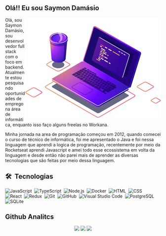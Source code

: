 ## Olá!! Eu sou Saymon Damásio

<img src=".github/computer-illustration.png" align="right" widht="350px" />
<p align='left'>
  Olá, sou Saymon Damásio, sou desenvolvedor full stack com o foco em backend. Atualmente estou pesquisando oportunidades de emprego na área de informática, enquanto isso faço alguns freelas no Workana.
</p>
<p align='left'>
  Minha jornada na area de programação começou em 2012, quando comecei o curso de técnico de informática, foi me apresentado o Java e foi nessa linguagem que aprendi a logica de programação, recentemente por meio da Rocketseat aprendi Javascript e amei todo esse ecossistema em volta da linguagem e desde então não parei mais de aprender as diversas tecnologias que são feitas por meio dessa linguagem.
</p>

## 🛠 &nbsp;Tecnologias

![JavaScript](https://img.shields.io/badge/-JavaScript-05122A?style=flat&logo=javascript)&nbsp;
![TypeScript](https://img.shields.io/badge/-TypeScript-05122A?style=flat&logo=typescript)&nbsp;
![Node.js](https://img.shields.io/badge/-Node.js-05122A?style=flat&logo=node.js)&nbsp;
![Docker](https://img.shields.io/badge/-Docker-05122A?style=flat&logo=docker)&nbsp;
![HTML](https://img.shields.io/badge/-HTML-05122A?style=flat&logo=HTML5)&nbsp;
![CSS](https://img.shields.io/badge/-CSS-05122A?style=flat&logo=CSS3&logoColor=1572B6)&nbsp;
![React](https://img.shields.io/badge/-React-05122A?style=flat&logo=react)&nbsp;
![Redux](https://img.shields.io/badge/-Redux-05122A?style=flat&logo=redux)&nbsp;
![Git](https://img.shields.io/badge/-Git-05122A?style=flat&logo=git)&nbsp;
![GitHub](https://img.shields.io/badge/-GitHub-05122A?style=flat&logo=github)&nbsp;
![Visual Studio Code](https://img.shields.io/badge/-Visual%20Studio%20Code-05122A?style=flat&logo=visual-studio-code&logoColor=007ACC)&nbsp;
![PostgreSQL](https://img.shields.io/badge/-PostgreSQL-05122A?style=flat&logo=postgresql)&nbsp;
![SQLite](https://img.shields.io/badge/-SQLite-05122A?style=flat&logo=sqlite)&nbsp;

## Github Analitcs

<p align="center" widht='100%'>
  <img width="530em" src="https://github-readme-stats.vercel.app/api?username=saymondamasio&show_icons=true&include_all_commits=true&count_private=true&theme=dracula"/>
  <img width="530em" src="http://github-readme-streak-stats.herokuapp.com?user=saymondamasio&theme=dracula&hide_border=false&date_format=j%20M%5B%20Y%5D"/>
  <img width="530em" src="https://github-readme-stats.vercel.app/api/top-langs/?username=saymondamasio&layout=compact&theme=dracula"/>
</p>
